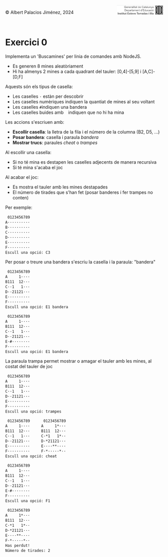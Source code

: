 <div style="display: flex; width: 100%;">
    <div style="flex: 1; padding: 0px;">
        <p>© Albert Palacios Jiménez, 2024</p>
    </div>
    <div style="flex: 1; padding: 0px; text-align: right;">
        <img src="./assets/ieti.png" height="32" alt="Logo de IETI" style="max-height: 32px;">
    </div>
</div>
<br/>

# Exercici 0

Implementa un 'Buscamines' per linia de comandes amb NodeJS. 

- Es generen 8 mines aleatòriament
- Hi ha almenys 2 mines a cada quadrant del tauler: [0,4]-[5,9] i [A,C]-[D,F]

Aquests són els tipus de casella:

- Les caselles `·` estàn per descobrir
- Les caselles numèriques indiquen la quantiat de mines al seu voltant
- Les caselles `#`indiquen una bandera
- Les caselles buides amb ` ` indiquen que no hi ha mina

Les accions s'escriuen amb:

- **Escollir casella**: la lletra de la fila i el número de la columna (B2, D5, ...)
- **Posar bandera**: casella i paraula *bandera*
- **Mostrar trucs**: paraules *cheat* o *trampes*

Al escollir una casella:

- Si no té mina es destapen les caselles adjecents de manera recursiva
- Si té mina s'acaba el joc

Al acabar el joc:

- Es mostra el tauler amb les mines destapades 
- El número de tirades que s'han fet (posar banderes i fer trampes no conten)

Per exemple:

```text
 0123456789
A··········
B··········
C··········
D··········
E··········
F··········
Escull una opció: C3
```

Per posar o treure una bandera s'escriu la casella i la paraula: "bandera"

```text
 0123456789
A     1····
B111  12···
C··1   1···
D··21121···
E··········
F··········
Escull una opció: E1 bandera
```

```text
 0123456789
A     1····
B111  12···
C··1   1···
D··21121···
E·#········
F··········
Escull una opció: E1 bandera
```

La paraula trampa permet mostrar o amagar el tauler amb les mines, al costat del tauler de joc

```text
 0123456789
A     1····
B111  12···
C··1   1···
D··21121···
E··········
F··········
Escull una opció: trampes
```

```text
 0123456789      0123456789
A     1····     A     1*···
B111  12···     B111  12···
C··1   1···     C·*1   1*··
D··21121···     D·*21121···
E··········     E····**····
F··········     F·*·····*··
Escull una opció: cheat
```

```text
 0123456789
A     1····
B111  12···
C··1   1···
D··21121···
E·#········
F··········
Escull una opció: F1
```

```text
 0123456789
A     1*···
B111  12···
C·*1   1*··
D·*21121···
E····**····
F·*·····*··
Has perdut!
Número de tirades: 2
```